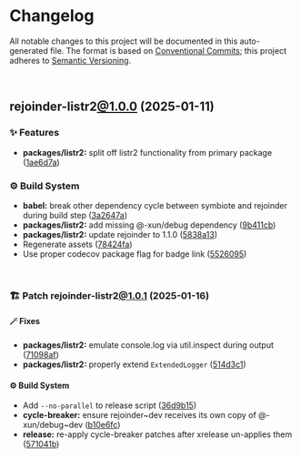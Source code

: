 # Changelog

All notable changes to this project will be documented in this auto-generated
file. The format is based on [Conventional Commits][1];
this project adheres to [Semantic Versioning][2].

<br />

## rejoinder-listr2[@1.0.0][3] (2025-01-11)

### ✨ Features

- **packages/listr2:** split off listr2 functionality from primary package ([1ae6d7a][4])

### ⚙️ Build System

- **babel:** break other dependency cycle between symbiote and rejoinder during build step ([3a2647a][5])
- **packages/listr2:** add missing @-xun/debug dependency ([9b411cb][6])
- **packages/listr2:** update rejoinder to 1.1.0 ([5838a13][7])
- Regenerate assets ([78424fa][8])
- Use proper codecov package flag for badge link ([5526095][9])

<br />

### 🏗️ Patch rejoinder-listr2[@1.0.1][10] (2025-01-16)

#### 🪄 Fixes

- **packages/listr2:** emulate console.log via util.inspect during output ([71098af][11])
- **packages/listr2:** properly extend `ExtendedLogger` ([514d3c1][12])

#### ⚙️ Build System

- Add `--no-parallel` to release script ([36d9b15][13])
- **cycle-breaker:** ensure rejoinder\~dev receives its own copy of @-xun/debug\~dev ([b10e6fc][14])
- **release:** re-apply cycle-breaker patches after xrelease un-applies them ([571041b][15])

[1]: https://conventionalcommits.org
[2]: https://semver.org
[3]: https://github.com/Xunnamius/rejoinder/compare/rejoinder-listr2@0.0.0-init...rejoinder-listr2@1.0.0
[4]: https://github.com/Xunnamius/rejoinder/commit/1ae6d7add578fdf5fc3d27121c96d3acc6bcd0b6
[5]: https://github.com/Xunnamius/rejoinder/commit/3a2647a4383d23c44984f5fba72936f803375d01
[6]: https://github.com/Xunnamius/rejoinder/commit/9b411cbf735ad2907a387f69e10bda651223208b
[7]: https://github.com/Xunnamius/rejoinder/commit/5838a1333ac9de7c91d67ae8237becbb22928097
[8]: https://github.com/Xunnamius/rejoinder/commit/78424fa8f7badb679969f17dc434d2444f557d0d
[9]: https://github.com/Xunnamius/rejoinder/commit/5526095585c560786bb4716fe2181814ff33c2ac
[10]: https://github.com/Xunnamius/rejoinder/compare/rejoinder-listr2@1.0.0...rejoinder-listr2@1.0.1
[11]: https://github.com/Xunnamius/rejoinder/commit/71098af7598078495b83dd5fb022fae812ef7cea
[12]: https://github.com/Xunnamius/rejoinder/commit/514d3c155403b5eb235d6e5fb5d6402fc7dafcdf
[13]: https://github.com/Xunnamius/rejoinder/commit/36d9b15a656e1eed5a50cdfe7fe502a22f0aa57f
[14]: https://github.com/Xunnamius/rejoinder/commit/b10e6fc514367aef02468efe7382c2a09b7d45d5
[15]: https://github.com/Xunnamius/rejoinder/commit/571041bf4746363a1355f6eb2e03d6c31e5b0a18
